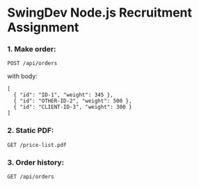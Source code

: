 # SwingDev Node.js Recruitment Assignment

### 1. Make order:
```
POST /api/orders
```
with body:
```
[
  { "id": "ID-1", "weight": 345 },
  { "id": "OTHER-ID-2", "weight": 500 },
  { "id": "CLIENT-ID-3", "weight": 300 }
]
```

### 2. Static PDF:
```
GET /price-list.pdf
```

### 3. Order history:
```
GET /api/orders
```
